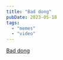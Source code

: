```yaml
---
title: "Bad dong"
pubDate: 2023-05-18
tags:
  - "memes"
  - "video"
---
```


[Bad dong](https://www.youtube.com/watch?v=gXHxPPYGo5A)